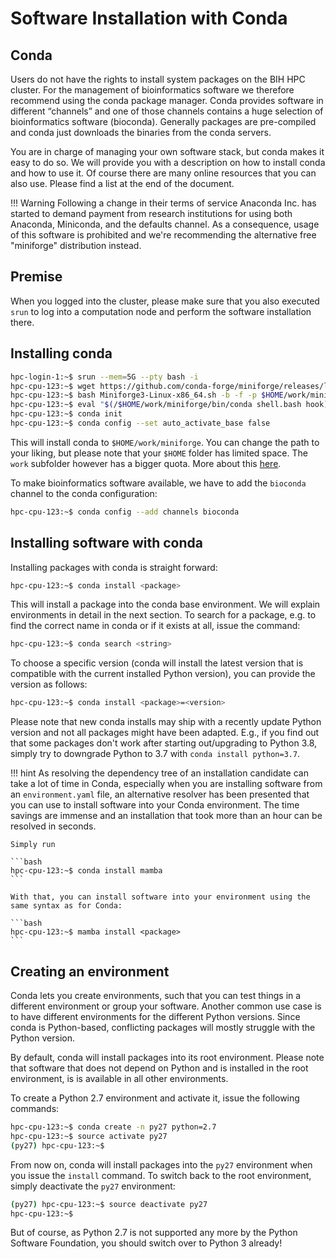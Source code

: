 # Software Installation with Conda
## Conda
Users do not have the rights to install system packages on the BIH HPC cluster.
For the management of bioinformatics software we therefore recommend using the conda package manager.
Conda provides software in different “channels” and one of those channels contains a huge selection of bioinformatics software (bioconda).
Generally packages are pre-compiled and conda just downloads the binaries from the conda servers.

You are in charge of managing your own software stack, but conda makes it easy
to do so. We will provide you with a description on how to install conda and how
to use it. Of course there are many online resources that you can also use.
Please find a list at the end of the document.

!!! Warning
    Following a change in their terms of service Anaconda Inc. has started to demand payment from research institutions
    for using both Anaconda, Miniconda, and the defaults channel. As a consequence, 
    usage of this software is prohibited and we're recommending the alternative free "miniforge" distribution instead.

## Premise
When you logged into the cluster, please make sure that you also executed `srun` to log into a computation node and perform the software installation there.

## Installing conda

```bash
hpc-login-1:~$ srun --mem=5G --pty bash -i
hpc-cpu-123:~$ wget https://github.com/conda-forge/miniforge/releases/latest/download/Miniforge3-Linux-x86_64.sh
hpc-cpu-123:~$ bash Miniforge3-Linux-x86_64.sh -b -f -p $HOME/work/miniforge
hpc-cpu-123:~$ eval "$(/$HOME/work/miniforge/bin/conda shell.bash hook)"
hpc-cpu-123:~$ conda init
hpc-cpu-123:~$ conda config --set auto_activate_base false
```

This will install conda to `$HOME/work/miniforge`.
You can change the path to your liking, but please note that your `$HOME` folder has limited space.
The `work` subfolder however has a bigger quota. More about this [here](../storage/home-quota.md).

To make bioinformatics software available, we have to add the `bioconda` channel to the conda configuration:

```bash
hpc-cpu-123:~$ conda config --add channels bioconda
```

## Installing software with conda
Installing packages with conda is straight forward:

```bash
hpc-cpu-123:~$ conda install <package>
```

This will install a package into the conda base environment. 
We will explain environments in detail in the next section.
To search for a package, e.g. to find the correct name in conda or if it exists
at all, issue the command:

```bash
hpc-cpu-123:~$ conda search <string>
```

To choose a specific version (conda will install the latest version that is
compatible with the current installed Python version), you can provide the
version as follows:

```bash
hpc-cpu-123:~$ conda install <package>=<version>
```

Please note that new conda installs may ship with a recently update Python version and not all packages might have been adapted.
E.g., if you find out that some packages don't work after starting out/upgrading to Python 3.8, simply try to downgrade Python to 3.7 with `conda install python=3.7`.

!!! hint
    As resolving the dependency tree of an installation candidate can take a lot of
    time in Conda, especially when you are installing software from an `environment.yaml`
    file, an alternative resolver has been presented that you can use to install
    software into your Conda environment. The time savings are immense and an
    installation that took more than an hour can be resolved in seconds.

    Simply run

    ```bash
    hpc-cpu-123:~$ conda install mamba
    ```

    With that, you can install software into your environment using the same syntax as for Conda:

    ```bash
    hpc-cpu-123:~$ mamba install <package>
    ```

## Creating an environment

Conda lets you create environments, such that you can test things in a different
environment or group your software. Another common use case is to have different
environments for the different Python versions. Since conda is Python-based,
conflicting packages will mostly struggle with the Python version.

By default, conda will install packages into its root environment. Please note
that software that does not depend on Python and is installed in the root
environment, is is available in all other environments.

To create a Python 2.7 environment and activate it, issue the following commands:

```bash
hpc-cpu-123:~$ conda create -n py27 python=2.7
hpc-cpu-123:~$ source activate py27
(py27) hpc-cpu-123:~$
```

From now on, conda will install packages into the `py27` environment when you issue
the `install` command. To switch back to the root environment, simply deactivate the
`py27` environment:

```bash
(py27) hpc-cpu-123:~$ source deactivate py27
hpc-cpu-123:~$
```

But of course, as Python 2.7 is not supported any more by the Python Software Foundation, you should switch over to Python 3 already!
